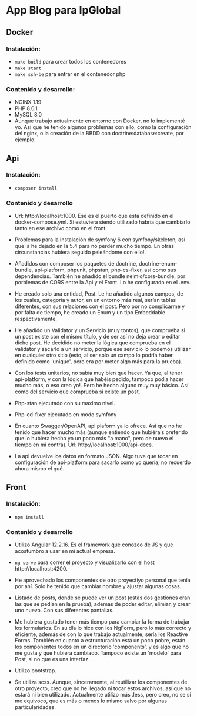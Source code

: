 # App Blog para IpGlobal

## Docker

### Instalación:

- `make build` para crear todos los contenedores
- `make start`
- `make ssh-be` para entrar en el contenedor php

### Contenido y desarrollo:

- NGINX 1.19
- PHP 8.0.1
- MySQL 8.0
- Aunque trabajo actualmente en entorno con Docker, no lo implementé yo. Así que he tenido algunos problemas con ello, como la configuración del nginx, o la creación de la BBDD con doctrine:database:create, por ejemplo.

## Api

### Instalación:

- `composer install`

### Contenido y desarrollo

- Url: http://localhost:1000. Ese es el puerto que está definido en el docker-compose.yml. Si estuviera siendo utilizado habría que cambiarlo tanto en ese archivo como en el front.

- Problemas para la instalación de symfony 6 con symfony/skeleton, así que la he dejado en la 5.4 para no perder mucho tiempo. En otras circunstancias hubiera seguido peleándome con ello!.

- Añadidos con composer los paquetes de doctrine, doctrine-enum-bundle, api-platform, phpunit, phpstan, php-cs-fixer, así como sus dependencias. También he añadido el bundle nelmio/cors-bundle, por porblemas de CORS entre la Api y el Front. Lo he configurado en el .env.

- He creado solo una entidad, Post. Le he añadido algunos campos, de los cuales, categoría y autor, en un entorno más real, serían tablas diferentes, con sus relaciones con el post.
  Pero por no complicarme y por falta de tiempo, he creado un Enum y un tipo Embeddable respectivamente.

- He añadido un Validator y un Servicio (muy tontos), que comprueba si un post existe con el mismo título, y de ser así no deja crear o editar dicho post. He decidido no meter la lógica que comprueba en el validator y sacarlo a un servicio, porque ese servicio lo podemos utilizar en cualquier otro sitio (esto, al ser solo un campo lo podría haber definido como 'unique', pero era por meter algo más para la prueba).
- Con los tests unitarios, no sabía muy bien que hacer. Ya que, al tener api-platform, y con la lógica que habéis pedido, tampoco podía hacer mucho más, o eso creo yo!. Pero he hecho alguno muy muy básico. Así como del servicio que comprueba si existe un post.

- Php-stan ejecutado con su maximo nivel.

- Php-cd-fixer ejecutado en modo symfony

- En cuanto Swagger/OpenAPI, api plaform ya lo ofrece. Así que no he tenido que hacer mucho más (aunque entiendo que hubiéraís preferido que lo hubiera hecho yo un poco más "a mano", pero de nuevo el tiempo en mi contra). Url: http://localhost:1000/api-docs.

- La api devuelve los datos en formato JSON. Algo tuve que tocar en configuración de api-platform para sacarlo como yo quería, no recuerdo ahora mismo el qué.

## Front

### Instalación:

- `npm install`

### Contenido y desarrollo

- Utilizo Angular 12.2.16. Es el framework que conozco de JS y que acostumbro a usar en mi actual empresa.

- `ng serve` para correr el proyecto y visualizarlo con el host http://localhost:4200.

- He aprovechado los componentes de otro proyectiyo personal que tenía por ahí. Solo he tenido que cambiar nombre y ajustar algunas cosas.

- Listado de posts, donde se puede ver un post (estas dos gestiones eran las que se pedían en la prueba), además de poder editar, elimiar, y crear uno nuevo. Con sus diferentes pantallas.

- Me hubiera gustado tener más tiempo para cambiar la forma de trabajar los formularios. En su día lo hice con los NgForm, pero lo más correcto y eficiente, además de con lo que trabajo actualmente, sería los Reactive Forms. También en cuanto a estructuración está un poco pobre, están los componentes todos en un directorio 'components', y es algo que no me gusta y que hubiera cambiado.
  Tampoco existe un 'modelo' para Post, si no que es una interfaz.

- Utilizo bootstrap.

- Se utiliza scss. Aunque, sinceramente, al reutilizar los componentes de otro proyecto, creo que no he llegado ni tocar estos archivos, así que no estará ni bien utilizado. Actualmente utilizo más .less, pero creo, no se si me equivoco, que es más o menos lo mismo salvo por algunas particularidades.
